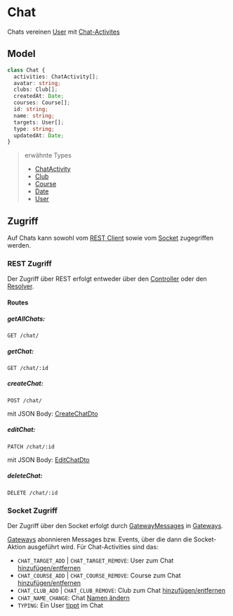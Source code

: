 # Chat

Chats vereinen [User](https://github.com/Academi-fy/backend/wiki/User) mit [Chat-Activites](https://github.com/Academi-fy/backend/wiki/Chat-Activity)

## Model

```typescript
class Chat {
  activities: ChatActivity[];
  avatar: string;
  clubs: Club[];
  createdAt: Date;
  courses: Course[];
  id: string;
  name: string;
  targets: User[];
  type: string;
  updatedAt: Date;
}
```
> erwähnte Types
> - [ChatActivity](https://github.com/Academi-fy/backend/wiki/Chat-Activity)
> - [Club](https://github.com/Academi-fy/backend/wiki/Club)
> - [Course](https://github.com/Academi-fy/backend/wiki/Course)
> - [Date](https://github.com/Academi-fy/backend/wiki/Date)
> - [User](https://github.com/Academi-fy/backend/wiki/User)

## Zugriff

Auf Chats kann sowohl vom [REST Client](https://github.com/Academi-fy/backend/wiki/REST) sowie vom [Socket](https://github.com/Academi-fy/backend/wiki/Socket) zugegriffen werden.

### REST Zugriff

Der Zugriff über REST erfolgt entweder über den [Controller](https://github.com/Academi-fy/backend/wiki/Controllers) oder den [Resolver](https://github.com/Academi-fy/backend/wiki/Resolvers).

#### Routes

##### getAllChats:
```http request
GET /chat/
```

##### getChat:
```http request
GET /chat/:id
```

##### createChat:
```http request
POST /chat/
```
mit JSON Body: [CreateChatDto](https://github.com/Academi-fy/backend/blob/master/src/rest/chat-activity/dto/create-chat.dto.ts)

##### editChat:
```http request
PATCH /chat/:id
```
mit JSON Body: [EditChatDto](https://github.com/Academi-fy/backend/blob/master/src/rest/chat-activity/dto/edit-chat.dto.ts)

##### deleteChat:
```http request
DELETE /chat/:id
```

### Socket Zugriff

Der Zugriff über den Socket erfolgt durch [GatewayMessages](https://github.com/Academi-fy/backend/wiki/Gateway-Message) in [Gateways](https://github.com/Academi-fy/backend/wiki/Gateway).

[Gateways](https://github.com/Academi-fy/backend/wiki/Gateway) abonnieren Messages bzw. Events, über die dann die Socket-Aktion ausgeführt wird. Für Chat-Activities sind das:

- `CHAT_TARGET_ADD` | `CHAT_TARGET_REMOVE`: User zum Chat [hinzufügen/entfernen](https://github.com/Academi-fy/backend/wiki/Chat-Events#addremove-target)
- `CHAT_COURSE_ADD` | `CHAT_COURSE_REMOVE`: Course zum Chat [hinzufügen/entfernen](https://github.com/Academi-fy/backend/wiki/Chat-Events#addremove-course)
- `CHAT_CLUB_ADD` | `CHAT_CLUB_REMOVE`: Club zum Chat [hinzufügen/entfernen](https://github.com/Academi-fy/backend/wiki/Chat-Events#addremove-club)
- `CHAT_NAME_CHANGE`: Chat [Namen ändern](https://github.com/Academi-fy/backend/wiki/Chat-Activity-Events#message-answer)
- `TYPING`: Ein User [tippt](https://github.com/Academi-fy/backend/wiki/Chat-Activity-Events#message-answer) im Chat





